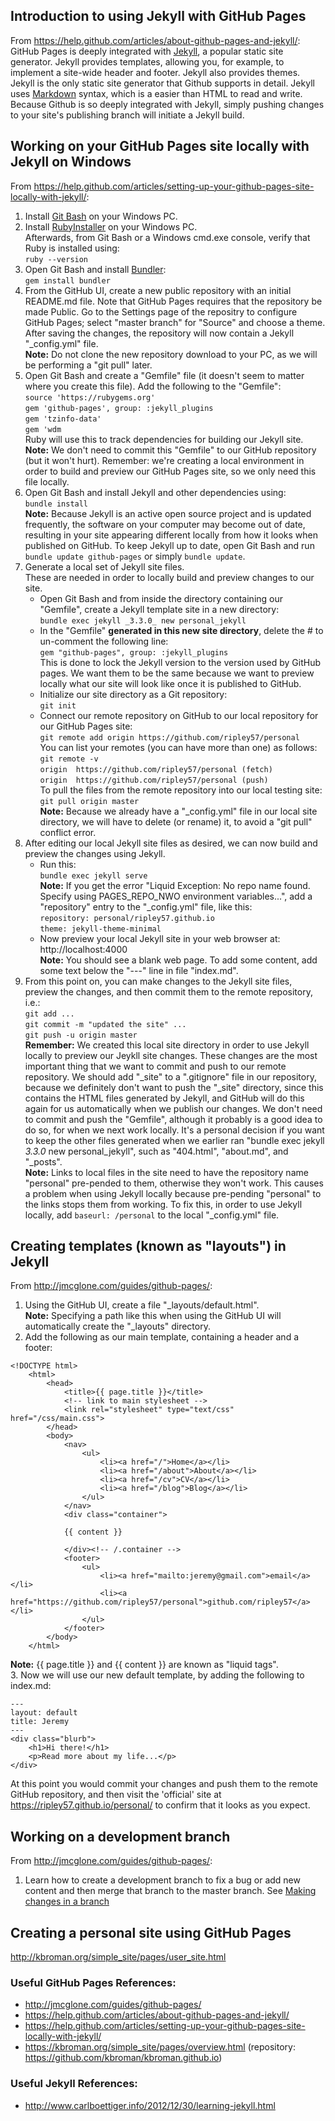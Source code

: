 ## Introduction to using Jekyll with GitHub Pages
From https://help.github.com/articles/about-github-pages-and-jekyll/:  
GitHub Pages is deeply integrated with [Jekyll](https://jekyllrb.com/), a popular static site generator.
Jekyll provides templates, allowing you, for example, to implement a site-wide header and footer.
Jekyll also provides themes.
Jekyll is the only static site generator that Github supports in detail.
Jekyll uses [Markdown](https://help.github.com/articles/basic-writing-and-formatting-syntax/) syntax, which is a easier than HTML to read and write. 
Because Github is so deeply integrated with Jekyll, simply pushing changes to your site's publishing branch will initiate a Jekyll build.

## Working on your GitHub Pages site locally with Jekyll on Windows
From https://help.github.com/articles/setting-up-your-github-pages-site-locally-with-jekyll/:  
1. Install [Git Bash](https://github.com/git-for-windows/git/releases/download/v2.18.0.windows.1/Git-2.18.0-64-bit.exe) on your Windows PC.
2. Install [RubyInstaller](https://rubyinstaller.org/) on your Windows PC.  
Afterwards, from Git Bash or a Windows cmd.exe console, verify that Ruby is installed using:  
``ruby --version``
3. Open Git Bash and install [Bundler](https://bundler.io/):  
``gem install bundler``
4. From the GitHub UI, create a new public repository with an initial README.md file. Note that GitHub Pages requires that the repository be made Public. Go to the Settings page of the repositry to configure GitHub Pages; select "master branch" for "Source" and choose a theme. After saving the changes, the repository will now contain a Jekyll "_config.yml" file.  
**Note:** Do not clone the new repository download to your PC, as we will be performing a "git pull" later.
5. Open Git Bash and create a "Gemfile" file (it doesn't seem to matter where you create this file). Add the following to the "Gemfile":  
``source 'https://rubygems.org'``  
``gem 'github-pages', group: :jekyll_plugins``  
``gem 'tzinfo-data'``  
``gem 'wdm``  
Ruby will use this to track dependencies for building our Jekyll site.  
**Note:** We don't need to commit this "Gemfile" to our GitHub repository (but it won't hurt). Remember: we're creating a local environment in order to build and preview our GitHub Pages site, so we only need this file locally.  
6. Open Git Bash and install Jekyll and other dependencies using:  
``bundle install``  
**Note:** Because Jekyll is an active open source project and is updated frequently, the software on your computer may become out of date, resulting in your site appearing different locally from how it looks when published on GitHub. To keep Jekyll up to date, open Git Bash and run ``bundle update github-pages`` or simply ``bundle update``.
7. Generate a local set of Jekyll site files.  
These are needed in order to locally build and preview changes to our site.  
   - Open Git Bash and from inside the directory containing our "Gemfile", create a Jekyll template site in a new directory:  
``bundle exec jekyll _3.3.0_ new personal_jekyll``  
   - In the "Gemfile" **generated in this new site directory**, delete the # to un-comment the following line:  
``gem "github-pages", group: :jekyll_plugins``  
This is done to lock the Jekyll version to the version used by GitHub pages. We want them to be the same because we want to preview locally what our site will look like once it is published to GitHub.
   - Initialize our site directory as a Git repository:  
``git init``
   - Connect our remote repository on GitHub to our local repository for our GitHub Pages site:  
``git remote add origin https://github.com/ripley57/personal``  
You can list your remotes (you can have more than one) as follows:  
``git remote -v``  
``origin  https://github.com/ripley57/personal (fetch)``  
``origin  https://github.com/ripley57/personal (push)``  
To pull the files from the remote repository into our local testing site:  
``git pull origin master``  
**Note:** Because we already have a "_config.yml" file in our local site directory, we will have to delete (or rename) it, to avoid a "git pull" conflict error.
8. After editing our local Jekyll site files as desired, we can now build and preview the changes using Jekyll.  
   - Run this:  
``bundle exec jekyll serve``  
**Note:** If you get the error "Liquid Exception: No repo name found. Specify using PAGES_REPO_NWO environment variables...", add a "repository" entry to the "_config.yml" file, like this:  
``repository: personal/ripley57.github.io``  
``theme: jekyll-theme-minimal``  
   - Now preview your local Jekyll site in your web browser at:  
http://localhost:4000  
**Note:** You should see a blank web page. To add some content, add some text below the "---" line in file "index.md".
9. From this point on, you can make changes to the Jekyll site files, preview the changes, and then commit them to the remote repository, i.e.:    
``git add ...``  
``git commit -m "updated the site" ...``  
``git push -u origin master``  
**Remember:** We created this local site directory in order to use Jekyll locally to preview our Jeykll site changes. These changes are the most important thing that we want to commit and push to our remote repository. We should add "_site" to a ".gitignore" file in our repository, because we definitely don't want to push the "_site" directory, since this contains the HTML files generated by Jekyll, and GitHub will do this again for us automatically when we publish our changes. We don't need to commit and push the "Gemfile", although it probably is a good idea to do so, for when we next work locally. It's a personal decision if you want to keep the other files generated when we earlier ran "bundle exec jekyll _3.3.0_ new personal_jekyll", such as "404.html", "about.md", and "_posts".  
**Note:** Links to local files in the site need to have the repository name "personal" pre-pended to them, otherwise they won't work. This causes a problem when using Jekyll locally because pre-pending "personal" to the links stops them from working. To fix this, in order to use Jekyll locally, add ``baseurl: /personal`` to the local "_config.yml" file. 

## Creating templates (known as "layouts") in Jekyll
From http://jmcglone.com/guides/github-pages/:  
1. Using the GitHub UI, create a file "_layouts/default.html".   
**Note:** Specifying a path like this when using the GitHub UI will automatically create the "_layouts" directory.
2. Add the following as our main template, containing a header and a footer:  
<pre class="prettyprint pre-scrollable"><code>&lt;!DOCTYPE html&gt;
	&lt;html&gt;
		&lt;head&gt;
			&lt;title&gt;&lbrace;&lbrace; page.title &rbrace;&rbrace;&lt;/title&gt;
			&lt;!-- link to main stylesheet --&gt;
			&lt;link rel="stylesheet" type="text/css" href="/css/main.css"&gt;
		&lt;/head&gt;
		&lt;body&gt;
			&lt;nav&gt;
	    		&lt;ul&gt;
	        		&lt;li&gt;&lt;a href="/"&gt;Home&lt;/a&gt;&lt;/li&gt;
		        	&lt;li&gt;&lt;a href="/about"&gt;About&lt;/a&gt;&lt;/li&gt;
	        		&lt;li&gt;&lt;a href="/cv"&gt;CV&lt;/a&gt;&lt;/li&gt;
	        		&lt;li&gt;&lt;a href="/blog"&gt;Blog&lt;/a&gt;&lt;/li&gt;
	    		&lt;/ul&gt;
			&lt;/nav&gt;
			&lt;div class="container"&gt;
			
			&lbrace;&lbrace; content &rbrace;&rbrace;
			
			&lt;/div&gt;&lt;!-- /.container --&gt;
			&lt;footer&gt;
	    		&lt;ul&gt;
	        		&lt;li&gt;&lt;a href="mailto:jeremy@gmail.com"&gt;email&lt;/a&gt;&lt;/li&gt;
	        		&lt;li&gt;&lt;a href="https://github.com/ripley57/personal"&gt;github.com/ripley57&lt;/a&gt;&lt;/li&gt;
				&lt;/ul&gt;
			&lt;/footer&gt;
		&lt;/body&gt;
	&lt;/html&gt;</code></pre>  
**Note:** {{ page.title }} and {{ content }} are known as "liquid tags".  
3. Now we will use our new default template, by adding the following to index.md:  
<pre class="prettyprint pre-scrollable"><code>---
layout: default
title: Jeremy
---
&lt;div class="blurb"&gt;
	&lt;h1&gt;Hi there!&lt;/h1&gt;
	&lt;p&gt;Read more about my life...&lt;/p&gt;
&lt;/div&gt;</code></pre>  
At this point you would commit your changes and push them to the remote GitHub repository, and then visit the 'official' site at https://ripley57.github.io/personal/ to confirm that it looks as you expect.

## Working on a development branch
From http://jmcglone.com/guides/github-pages/:  
1. Learn how to create a development branch to fix a bug or add new content and then merge that branch to the master branch. See [Making changes in a branch](https://help.github.com/desktop-classic/guides/contributing/making-changes-in-a-branch/)

## Creating a personal site using GitHub Pages
http://kbroman.org/simple_site/pages/user_site.html

### Useful GitHub Pages References:
* http://jmcglone.com/guides/github-pages/
* https://help.github.com/articles/about-github-pages-and-jekyll/
* https://help.github.com/articles/setting-up-your-github-pages-site-locally-with-jekyll/
* https://kbroman.org/simple_site/pages/overview.html (repository: https://github.com/kbroman/kbroman.github.io)

### Useful Jekyll References:  
* http://www.carlboettiger.info/2012/12/30/learning-jekyll.html  

